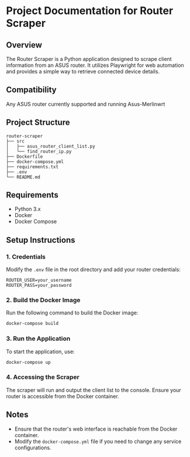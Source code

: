 # Project Documentation for Router Scraper

## Overview
The Router Scraper is a Python application designed to scrape client information from an ASUS router. It utilizes Playwright for web automation and provides a simple way to retrieve connected device details.

## Compatibility
Any ASUS router currently supported and running Asus-Merlinwrt

## Project Structure
```
router-scraper
├── src
│   ├── asus_router_client_list.py
│   └── find_router_ip.py
├── Dockerfile
├── docker-compose.yml
├── requirements.txt
├── .env
└── README.md
```

## Requirements
- Python 3.x
- Docker
- Docker Compose

## Setup Instructions

### 1. Credentials
Modify the `.env` file in the root directory and add your router credentials:
```
ROUTER_USER=your_username
ROUTER_PASS=your_password
```

### 2. Build the Docker Image
Run the following command to build the Docker image:
```bash
docker-compose build
```

### 3. Run the Application
To start the application, use:
```bash
docker-compose up
```

### 4. Accessing the Scraper
The scraper will run and output the client list to the console. Ensure your router is accessible from the Docker container.

## Notes
- Ensure that the router's web interface is reachable from the Docker container.
- Modify the `docker-compose.yml` file if you need to change any service configurations.